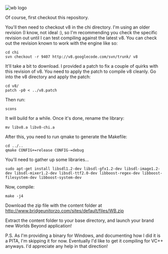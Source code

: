 ![wb logo](http://s3.amazonaws.com/ksr/projects/306704/photo-full.jpg?1345667807)

Of course, first checkout this repository.

You'll then need to checkout v8 in the chi directory. I'm using an older revision (I know, not ideal :), so I'm recommending you check the specific revision out until I can test compiling against the latest v8. You can check out the revision known to work with the engine like so:

	cd chi
	svn checkout -r 9407 http://v8.googlecode.com/svn/trunk/ v8

It'll take a bit to download. I provided a patch to fix a couple of quirks with this revision of v8. You need to apply the patch to compile v8 cleanly. Go into the v8 directory and apply the patch:

	cd v8/
	patch -p0 < ../v8.patch

Then run:

	scons

It will build for a while. Once it's done, rename the library:

	mv libv8.a libv8-chi.a

After this, you need to run qmake to generate the Makefile:

	cd ../..
	qmake CONFIG+=release CONFIG-=debug

You'll need to gather up some libraries...

	sudo apt-get install libsdl1.2-dev libsdl-gfx1.2-dev libsdl-image1.2-dev libsdl-mixer1.2-dev libsdl-ttf2.0-dev libboost-regex-dev libboost-filesystem-dev libboost-system-dev
	
Now, compile:

	make -j4
	
Download the zip file with the content folder at http://www.bridgeunitorzo.com/sites/default/files/WB.zip

Extract the content folder to your base directory, and launch your brand new Worlds Beyond application!

P.S. As I'm providing a binary for Windows, and documenting how I did it is a PITA, I'm skipping it for now. Eventually I'd like to get it compiling for VC++ anyways. I'd appreciate any help in that direction!
